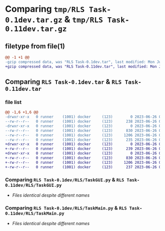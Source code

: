 # Comparing `tmp/RLS Task-0.1dev.tar.gz` & `tmp/RLS Task-0.11dev.tar.gz`

## filetype from file(1)

```diff
@@ -1 +1 @@
-gzip compressed data, was "RLS Task-0.1dev.tar", last modified: Mon Jun 26 08:25:26 2023, max compression
+gzip compressed data, was "RLS Task-0.11dev.tar", last modified: Mon Jun 26 08:44:11 2023, max compression
```

## Comparing `RLS Task-0.1dev.tar` & `RLS Task-0.11dev.tar`

### file list

```diff
@@ -1,6 +1,6 @@
-drwxr-xr-x   0 runner    (1001) docker     (123)        0 2023-06-26 08:25:26.604653 RLS Task-0.1dev/
--rw-r--r--   0 runner    (1001) docker     (123)      238 2023-06-26 08:25:26.604653 RLS Task-0.1dev/PKG-INFO
-drwxr-xr-x   0 runner    (1001) docker     (123)        0 2023-06-26 08:25:26.604653 RLS Task-0.1dev/RLS/
--rw-r--r--   0 runner    (1001) docker     (123)      830 2023-06-26 08:25:08.072518 RLS Task-0.1dev/RLS/TaskGUI.py
--rw-r--r--   0 runner    (1001) docker     (123)     1206 2023-06-26 08:25:08.072518 RLS Task-0.1dev/RLS/TaskMain.py
--rw-r--r--   0 runner    (1001) docker     (123)      235 2023-06-26 08:25:08.072518 RLS Task-0.1dev/setup.py
+drwxr-xr-x   0 runner    (1001) docker     (123)        0 2023-06-26 08:44:11.400016 RLS Task-0.11dev/
+-rw-r--r--   0 runner    (1001) docker     (123)      239 2023-06-26 08:44:11.400016 RLS Task-0.11dev/PKG-INFO
+drwxr-xr-x   0 runner    (1001) docker     (123)        0 2023-06-26 08:44:11.400016 RLS Task-0.11dev/RLS/
+-rw-r--r--   0 runner    (1001) docker     (123)      830 2023-06-26 08:43:53.283357 RLS Task-0.11dev/RLS/TaskGUI.py
+-rw-r--r--   0 runner    (1001) docker     (123)     1206 2023-06-26 08:43:53.283357 RLS Task-0.11dev/RLS/TaskMain.py
+-rw-r--r--   0 runner    (1001) docker     (123)      237 2023-06-26 08:43:53.283357 RLS Task-0.11dev/setup.py
```

### Comparing `RLS Task-0.1dev/RLS/TaskGUI.py` & `RLS Task-0.11dev/RLS/TaskGUI.py`

 * *Files identical despite different names*

### Comparing `RLS Task-0.1dev/RLS/TaskMain.py` & `RLS Task-0.11dev/RLS/TaskMain.py`

 * *Files identical despite different names*

